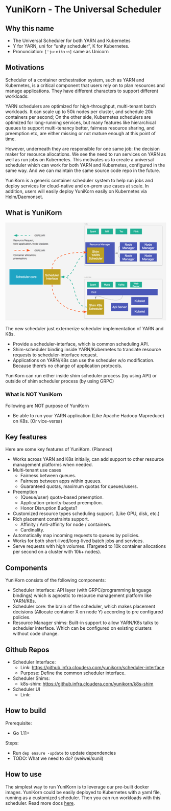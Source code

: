 # YuniKorn - The Universal Scheduler

## Why this name

- The Universal Scheduler for both YARN and Kubernetes
- Y for YARN, uni for “unity scheduler”, K for Kubernetes.
- Pronunciation: `['ju:nikɔ:n]` same as Unicorn

## Motivations

Scheduler of a container orchestration system, such as YARN and Kubernetes, is a critical component that users rely on to plan resources and manage applications. They have different characters to support different workloads:

YARN schedulers are optimized for high-throughput, multi-tenant batch workloads. It can scale up to 50k nodes per cluster, and schedule 20k containers per second; On the other side, Kubernetes schedulers are optimized for long-running services, but many features like hierarchical queues to support multi-tenancy better, fairness resource sharing, and preemption etc, are either missing or not mature enough at this point of time.

However, underneath they are responsible for one same job: the decision maker for resource allocations. We see the need to run services on YARN as well as run jobs on Kubernetes. This motivates us to create a universal scheduler which can work for both YARN and Kubernetes, configured in the same way. And we can maintain the same source code repo in the future.

YuniKorn is a generic container scheduler system to help run jobs and deploy services for cloud-native and on-prem use cases at scale. In addition, users will easily deploy YuniKorn easily on Kubernetes via Helm/Daemonset.

## What is YuniKorn

![Architecture](markdown/architecture.png)

The new scheduler just externerize scheduler implementation of YARN and K8s.

- Provide a scheduler-interface, which is common scheduling API.
- Shim-scheduler binding inside YARN/Kubernetes to translate resource requests to scheduler-interface request.
- Applications on YARN/K8s can use the scheduler w/o modification. Because there’s no change of application protocols.

YuniKorn can run either inside shim scheduler process (by using API) or outside of shim scheduler process (by using GRPC)

### What is NOT YuniKorn

Following are NOT purpose of YuniKorn
- Be able to run your YARN application (Like Apache Hadoop Mapreduce) on K8s. (Or vice-versa)

## Key features

Here are some key features of YuniKorn. (Planned)

- Works across YARN and K8s initially, can add support to other resource management platforms when needed.
- Multi-tenant use cases
  + Fairness between queues.
  + Fairness between apps within queues. 
  + Guaranteed quotas, maximum quotas for queues/users.
- Preemption
  + (Queue/user) quota-based preemption. 
  + Application-priority-based preemption.
  + Honor Disruption Budgets?
- Customized resource types scheduling support. (Like GPU, disk, etc.)
- Rich placement constraints support.
  + Affinity / Anti-affinity for node / containers.
  + Cardinality. 
- Automatically map incoming requests to queues by policies. 
- Works for both short-lived/long-lived batch jobs and services.
- Serve requests with high volumes. (Targeted to 10k container allocations per second on a cluster with 10k+ nodes).

## Components

YuniKorn consists of the following components:
- Scheduler interface: API layer (with GRPC/programming language bindings) which is agnostic to resource management platform like YARN/K8s. 
- Scheduler core: the brain of the scheduler, which makes placement decisions (Allocate container X on node Y) according to pre configured policies.
- Resource Manager shims: Built-in support to allow YARN/K8s talks to scheduler interface. Which can be configured on existing clusters without code change.

## Github Repos

- Scheduler Interface:
  + Link: https://github.infra.cloudera.com/yunikorn/scheduler-interface
  + Purpose: Define the common scheduler interface.
- Scheduler Shims:
  + k8s-shim: https://github.infra.cloudera.com/yunikorn/k8s-shim
- Scheduler UI
  + Link: 

## How to build

Prerequisite: 
- Go 1.11+

Steps: 
- Run `dep ensure -update` to update dependencies
- TODO: What we need to do? (weiwei/sunil)

## How to use 

The simplest way to run YuniKorn is to leverage our pre-built docker images.
YuniKorn could be easily deployed to Kubernetes with a yaml file, running as a customized scheduler.
Then you can run workloads with this scheduler. Read more docs [here](./markdown/userguide.md).
